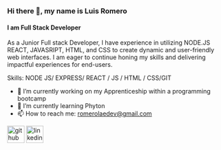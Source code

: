 ### Hi there 👋, my name is Luis Romero
#### I am Full Stack Developer
As a Junior Full stack Developer, I have experience in utilizing NODE.JS REACT, JAVASRIPT, HTML, and CSS to create dynamic and user-friendly web interfaces. I am eager to continue honing my skills and delivering impactful experiences for end-users.

Skills: NODE JS/ EXPRESS/ REACT / JS / HTML / CSS/GIT

- 🔭 I’m currently working on my Apprenticeship within a programming bootcamp 
- 🌱 I’m currently learning Phyton 
- 📫 How to reach me: romerolaedev@gmail.com 


[<img src='https://cdn.jsdelivr.net/npm/simple-icons@3.0.1/icons/github.svg' alt='github' height='40'>](https://github.com/romerolae)  [<img src='https://cdn.jsdelivr.net/npm/simple-icons@3.0.1/icons/linkedin.svg' alt='linkedin' height='40'>](https://www.linkedin.com/in/romerolae/)  

